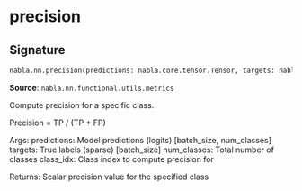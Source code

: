 # precision

## Signature

```python
nabla.nn.precision(predictions: nabla.core.tensor.Tensor, targets: nabla.core.tensor.Tensor, num_classes: int, class_idx: int = 0) -> nabla.core.tensor.Tensor
```

**Source**: `nabla.nn.functional.utils.metrics`

Compute precision for a specific class.

Precision = TP / (TP + FP)

Args:
    predictions: Model predictions (logits) [batch_size, num_classes]
    targets: True labels (sparse) [batch_size]
    num_classes: Total number of classes
    class_idx: Class index to compute precision for

Returns:
    Scalar precision value for the specified class

